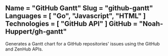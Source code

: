 Name = "GitHub Gantt"
Slug = "github-gantt"
Languages = [ "Go", "Javascript", "HTML" ]
Technologies = [ "GitHub API" ]
GitHub = "Noah-Huppert/gh-gantt"
---
Generates a Gantt chart for a GitHub repositories' issues using the GitHub and ZenHub APIs.
